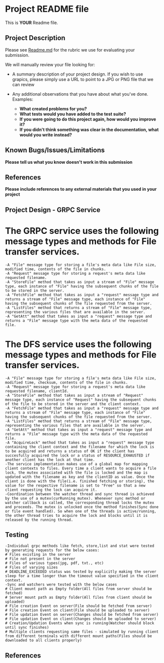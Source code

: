 
# Project README file

This is **YOUR** Readme file.

## Project Description

Please see [Readme.md](Readme.md) for the rubric we use for evaluating your submission.

We will manually review your file looking for:

- A summary description of your project design.  If you wish to use grapics, please simply use a URL to point to a JPG or PNG file that we can review

- Any additional observations that you have about what you've done. Examples:
	- __What created problems for you?__
	- __What tests would you have added to the test suite?__
	- __If you were going to do this project again, how would you improve it?__
	- __If you didn't think something was clear in the documentation, what would you write instead?__

## Known Bugs/Issues/Limitations

__Please tell us what you know doesn't work in this submission__

## References

__Please include references to any external materials that you used in your project__

## Project Design - GRPC Service
# The GRPC service uses the following message types and methods for File transfer services.
	-A "File" message type for storing a file's meta data like File size, modified time, contents of the file in chunks.
	-A "Request" message type for storing a request's meta data like requested filename.
	-A "StoreFile" method that takes as input a stream of "File" message type, each instance of "File" having the subsequent chunks of the file to be stored in the server.
	-A "FetchFile" method that takes as input a "request" message type and returns a stream of "File" message type, each instance of "File" having the subsequent chunks of the file requested from the server.
	-A "ListFiles" method that returns a stream of "File" message type, representing the various files that are available in the server.
	-A "GetAtt" method that takes as input a "request" message type and returns a "File" message type with the meta data of the requested file.
# The DFS service uses the following message types and methods for File transfer services.
	-A "File" message type for storing a file's meta data like File size, modified time, checksum, contents of the file in chunks.
	-A "Request" message type for storing a request's meta data like requested filename, clientId.
	-A "StoreFile" method that takes as input a stream of "Request" message type, each instance of "Request" having the subsequent chunks of the file to be stored in the server and the client context.
	-A "FetchFile" method that takes as input a "request" message type and returns a stream of "File" message type, each instance of "File" having the subsequent chunks of the file requested from the server.
	-A "ListFiles" method that returns a stream of "File" message type, representing the various files that are available in the server.
	-A "GetAtt" method that takes as input a "request" message type and returns a "File" message type with the meta data of the requested file.
	-A "AcquireLock" method that takes as input a "request" message type containing the client context and the filename for which the lock is to be acquired and returns a status of OK if the client has succesfully acquired the lock or a status of RESOURCE_EXHAUSTED if another client has the lock at that time.
	-The service implementation makes use of a global map for mapping client contexts to files. Every time a client wants to acquire a file lock, the mutex associated with the file is locked and the map is updated with the filename as key and the clientID as value. Once the client is done with the file(i.e. finished fetching or storing), the value for the respective filename is set to "Free" so that a new client requesting the lock can acquire it. 
	-Coordination between the watcher thread and sync thread is achieved by the use of a mutex(curRunning_mutex). Whenever sync method or watcher callback is called, the corresponding thread locks the mutex and proceeds. The mutex is unlocked once the method finishes(Sync done or file event handled). So when one of the threads is active/running, the other thread tries to acquire the lock and blocks until it is released by the running thread.

## Testing
	-Individual grpc methods like fetch, store,list and stat were tested by generating requests for the below cases:
	# Files existing in the server
	# File not present in the server
	# Files of various types(jpg, pdf, txt., etc)
	# Files of varying sizes
	# DEADLINE_EXCEEDED status was tested by explicitly making the server sleep for a time longer than the timeout value specified in the client context.
	-Sync and watchers were tested with the below cases 
	# Client mount path as Empty folder(All files from server should be fetched)
	# Server mount path as Empty folder(All files from client should be uploaded)
	# File creation Event on server(File should be fetched from server)
	# File creation Event on client(File should be uploaded to server)
	# File updation Event on server(Changes should be fetched from server)
	# File updation Event on client(Changes should be uploaded to server)
	# Creation/Updation Events when sync is running(Watcher should block until sync finishes)
	# Multiple clients requesting same files - simulated by running client from different terminals with different mount paths(Files should be downloaded to all clients properly)

## References

